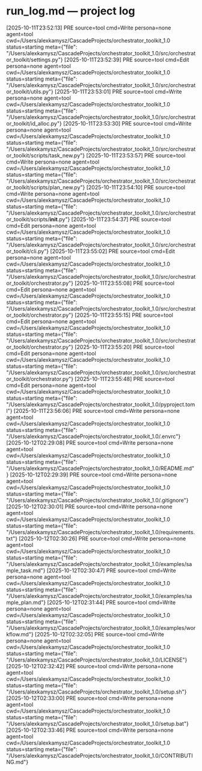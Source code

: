 # run_log.md — project log
 [2025-10-11T23:52:13] PRE  source=tool cmd=Write persona=none agent=tool cwd=/Users/alexkamysz/CascadeProjects/orchestrator_toolkit_1.0 status=starting meta={"file": "/Users/alexkamysz/CascadeProjects/orchestrator_toolkit_1.0/src/orchestrator_toolkit/settings.py"}
 [2025-10-11T23:52:39] PRE  source=tool cmd=Edit persona=none agent=tool cwd=/Users/alexkamysz/CascadeProjects/orchestrator_toolkit_1.0 status=starting meta={"file": "/Users/alexkamysz/CascadeProjects/orchestrator_toolkit_1.0/src/orchestrator_toolkit/utils.py"}
 [2025-10-11T23:53:01] PRE  source=tool cmd=Write persona=none agent=tool cwd=/Users/alexkamysz/CascadeProjects/orchestrator_toolkit_1.0 status=starting meta={"file": "/Users/alexkamysz/CascadeProjects/orchestrator_toolkit_1.0/src/orchestrator_toolkit/id_alloc.py"}
 [2025-10-11T23:53:30] PRE  source=tool cmd=Write persona=none agent=tool cwd=/Users/alexkamysz/CascadeProjects/orchestrator_toolkit_1.0 status=starting meta={"file": "/Users/alexkamysz/CascadeProjects/orchestrator_toolkit_1.0/src/orchestrator_toolkit/scripts/task_new.py"}
 [2025-10-11T23:53:57] PRE  source=tool cmd=Write persona=none agent=tool cwd=/Users/alexkamysz/CascadeProjects/orchestrator_toolkit_1.0 status=starting meta={"file": "/Users/alexkamysz/CascadeProjects/orchestrator_toolkit_1.0/src/orchestrator_toolkit/scripts/plan_new.py"}
 [2025-10-11T23:54:10] PRE  source=tool cmd=Write persona=none agent=tool cwd=/Users/alexkamysz/CascadeProjects/orchestrator_toolkit_1.0 status=starting meta={"file": "/Users/alexkamysz/CascadeProjects/orchestrator_toolkit_1.0/src/orchestrator_toolkit/scripts/__init__.py"}
 [2025-10-11T23:54:37] PRE  source=tool cmd=Edit persona=none agent=tool cwd=/Users/alexkamysz/CascadeProjects/orchestrator_toolkit_1.0 status=starting meta={"file": "/Users/alexkamysz/CascadeProjects/orchestrator_toolkit_1.0/src/orchestrator_toolkit/cli.py"}
 [2025-10-11T23:55:02] PRE  source=tool cmd=Edit persona=none agent=tool cwd=/Users/alexkamysz/CascadeProjects/orchestrator_toolkit_1.0 status=starting meta={"file": "/Users/alexkamysz/CascadeProjects/orchestrator_toolkit_1.0/src/orchestrator_toolkit/orchestrator.py"}
 [2025-10-11T23:55:08] PRE  source=tool cmd=Edit persona=none agent=tool cwd=/Users/alexkamysz/CascadeProjects/orchestrator_toolkit_1.0 status=starting meta={"file": "/Users/alexkamysz/CascadeProjects/orchestrator_toolkit_1.0/src/orchestrator_toolkit/orchestrator.py"}
 [2025-10-11T23:55:15] PRE  source=tool cmd=Edit persona=none agent=tool cwd=/Users/alexkamysz/CascadeProjects/orchestrator_toolkit_1.0 status=starting meta={"file": "/Users/alexkamysz/CascadeProjects/orchestrator_toolkit_1.0/src/orchestrator_toolkit/orchestrator.py"}
 [2025-10-11T23:55:20] PRE  source=tool cmd=Edit persona=none agent=tool cwd=/Users/alexkamysz/CascadeProjects/orchestrator_toolkit_1.0 status=starting meta={"file": "/Users/alexkamysz/CascadeProjects/orchestrator_toolkit_1.0/src/orchestrator_toolkit/orchestrator.py"}
 [2025-10-11T23:55:48] PRE  source=tool cmd=Edit persona=none agent=tool cwd=/Users/alexkamysz/CascadeProjects/orchestrator_toolkit_1.0 status=starting meta={"file": "/Users/alexkamysz/CascadeProjects/orchestrator_toolkit_1.0/pyproject.toml"}
 [2025-10-11T23:56:06] PRE  source=tool cmd=Write persona=none agent=tool cwd=/Users/alexkamysz/CascadeProjects/orchestrator_toolkit_1.0 status=starting meta={"file": "/Users/alexkamysz/CascadeProjects/orchestrator_toolkit_1.0/.envrc"}
 [2025-10-12T02:29:08] PRE  source=tool cmd=Write persona=none agent=tool cwd=/Users/alexkamysz/CascadeProjects/orchestrator_toolkit_1.0 status=starting meta={"file": "/Users/alexkamysz/CascadeProjects/orchestrator_toolkit_1.0/README.md"}
 [2025-10-12T02:29:39] PRE  source=tool cmd=Write persona=none agent=tool cwd=/Users/alexkamysz/CascadeProjects/orchestrator_toolkit_1.0 status=starting meta={"file": "/Users/alexkamysz/CascadeProjects/orchestrator_toolkit_1.0/.gitignore"}
 [2025-10-12T02:30:01] PRE  source=tool cmd=Write persona=none agent=tool cwd=/Users/alexkamysz/CascadeProjects/orchestrator_toolkit_1.0 status=starting meta={"file": "/Users/alexkamysz/CascadeProjects/orchestrator_toolkit_1.0/requirements.txt"}
 [2025-10-12T02:30:26] PRE  source=tool cmd=Write persona=none agent=tool cwd=/Users/alexkamysz/CascadeProjects/orchestrator_toolkit_1.0 status=starting meta={"file": "/Users/alexkamysz/CascadeProjects/orchestrator_toolkit_1.0/examples/sample_task.md"}
 [2025-10-12T02:30:47] PRE  source=tool cmd=Write persona=none agent=tool cwd=/Users/alexkamysz/CascadeProjects/orchestrator_toolkit_1.0 status=starting meta={"file": "/Users/alexkamysz/CascadeProjects/orchestrator_toolkit_1.0/examples/sample_plan.md"}
 [2025-10-12T02:31:44] PRE  source=tool cmd=Write persona=none agent=tool cwd=/Users/alexkamysz/CascadeProjects/orchestrator_toolkit_1.0 status=starting meta={"file": "/Users/alexkamysz/CascadeProjects/orchestrator_toolkit_1.0/examples/workflow.md"}
 [2025-10-12T02:32:05] PRE  source=tool cmd=Write persona=none agent=tool cwd=/Users/alexkamysz/CascadeProjects/orchestrator_toolkit_1.0 status=starting meta={"file": "/Users/alexkamysz/CascadeProjects/orchestrator_toolkit_1.0/LICENSE"}
 [2025-10-12T02:32:42] PRE  source=tool cmd=Write persona=none agent=tool cwd=/Users/alexkamysz/CascadeProjects/orchestrator_toolkit_1.0 status=starting meta={"file": "/Users/alexkamysz/CascadeProjects/orchestrator_toolkit_1.0/setup.sh"}
 [2025-10-12T02:33:00] PRE  source=tool cmd=Write persona=none agent=tool cwd=/Users/alexkamysz/CascadeProjects/orchestrator_toolkit_1.0 status=starting meta={"file": "/Users/alexkamysz/CascadeProjects/orchestrator_toolkit_1.0/setup.bat"}
 [2025-10-12T02:33:46] PRE  source=tool cmd=Write persona=none agent=tool cwd=/Users/alexkamysz/CascadeProjects/orchestrator_toolkit_1.0 status=starting meta={"file": "/Users/alexkamysz/CascadeProjects/orchestrator_toolkit_1.0/CONTRIBUTING.md"}
